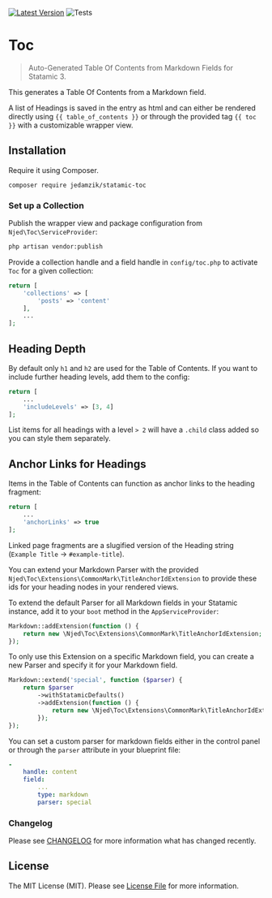 [![Latest Version](https://img.shields.io/github/v/release/jedamzik/statamic-toc?style=flat-square)](https://github.com/jedamzik/statamic-toc/releases)
![Tests](https://img.shields.io/github/workflow/status/jedamzik/statamic-toc/run-tests?label=Tests&style=flat-square)

# Toc

> Auto-Generated Table Of Contents from Markdown Fields for Statamic 3.

This generates a Table Of Contents from a Markdown field.

A list of Headings is saved in the entry as html and can either be rendered directly using `{{ table_of_contents }}` or through the provided tag `{{ toc }}` with a customizable wrapper view.

## Installation

Require it using Composer.

```
composer require jedamzik/statamic-toc
```

### Set up a Collection

Publish the wrapper view and package configuration from `Njed\Toc\ServiceProvider`:

```bash
php artisan vendor:publish
```

Provide a collection handle and a field handle in `config/toc.php` to activate `Toc` for a given collection:

```php
return [
    'collections' => [
        'posts' => 'content'
    ],
    ...
];
```

## Heading Depth

By default only `h1` and `h2` are used for the Table of Contents. If you want to include further heading levels, add them to the config:

```php
return [
    ...
    'includeLevels' => [3, 4]
];
```

List items for all headings with a level `> 2` will have a `.child` class added so you can style them separately.

## Anchor Links for Headings

Items in the Table of Contents can function as anchor links to the heading fragment:

```php
return [
    ...
    'anchorLinks' => true
];
```

Linked page fragments are a slugified version of the Heading string (`Example Title` -> `#example-title`).

You can extend your Markdown Parser with the provided `Njed\Toc\Extensions\CommonMark\TitleAnchorIdExtension` to provide these ids for your heading nodes in your rendered views.

To extend the default Parser for all Markdown fields in your Statamic instance, add it to your `boot` method in the `AppServiceProvider`:

```php
Markdown::addExtension(function () {
    return new \Njed\Toc\Extensions\CommonMark\TitleAnchorIdExtension;
});
```

To only use this Extension on a specific Markdown field, you can create a new Parser and specify it for your Markdown field.

```php
Markdown::extend('special', function ($parser) {
    return $parser
        ->withStatamicDefaults()
        ->addExtension(function () {
            return new \Njed\Toc\Extensions\CommonMark\TitleAnchorIdExtension;
        });
});
```

You can set a custom parser for markdown fields either in the control panel or through the `parser` attribute in your blueprint file:

```yaml
-
    handle: content
    field:
        ...
        type: markdown
        parser: special
```

### Changelog

Please see [CHANGELOG](CHANGELOG.md) for more information what has changed recently.

## License

The MIT License (MIT). Please see [License File](LICENSE.md) for more information.

